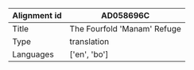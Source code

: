 |Alignment id | AD058696C
| --- | --- 
|Title | The Fourfold 'Manam' Refuge 
|Type | translation
|Languages | ['en', 'bo']